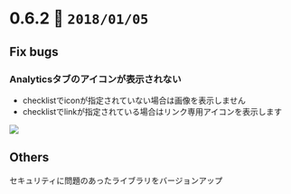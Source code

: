 0.6.2   :calendar: `2018/01/05` 
===============================


## Fix bugs

### Analyticsタブのアイコンが表示されない

* checklistでiconが指定されていない場合は画像を表示しません
* checklistでlinkが指定されている場合はリンク専用アイコンを表示します

![](https://dl.dropboxusercontent.com/s/p92k649ha2kmud9/0.6.2-1.png)


## Others

セキュリティに問題のあったライブラリをバージョンアップ

